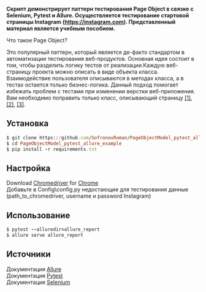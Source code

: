 <strong>Скрипт демонстрирует паттерн тестирования Page Object в связке с Selenium, Pytest и Allure. Осуществляется тестирование стартовой страницы 
Instagram (https://instagram.com). Представленный материал является учебным пособием.</strong>

Что такое Page Object?

Это популярный паттерн, который является де-факто стандартом в автоматизации тестирования веб-продуктов. Основная идея состоит в том, чтобы разделить логику тестов от 
реализации.Каждую веб-страницу проекта можно описать в виде объекта класса. Взаимодействие пользователя описываются в методах класса, а в тестах остается только 
бизнес-логика. Данный подход помогает избежать проблем с тестами при изменении верстки веб-приложения. Вам необходимо поправить только класс, описывающий страницу [[1]](https://habr.com/ru/post/472156/),
[[2]](https://selenium-python.readthedocs.io/page-objects.html), [[3]](https://www.youtube.com/watch?v=qBK5I_QApCg).

## Установка
```ruby
$ git clone https://github.com/SofronovRoman/PageObjectModel_pytest_allure_example.git
$ cd PageObjectModel_pytest_allure_example
$ pip install -r requirements.txt
```
## Настройка
Download [Chromedriver](https://chromedriver.chromium.org/downloads) for [Chrome](https://www.google.com/intl/en/chrome/)  
Добавьте в Config\config.py недостающие для тестирования данные (path_to_chromedriver, username и password Instagram)

## Использование
```ruby
$ pytest --alluredir=allure_report
$ allure serve allure_report
```

## Источники
Документация [Allure](https://docs.qameta.io/allure-report/)  
Документация [Pytest](https://docs.pytest.org/en/latest/contents.html#)  
Документация [Selenium](https://www.selenium.dev)
